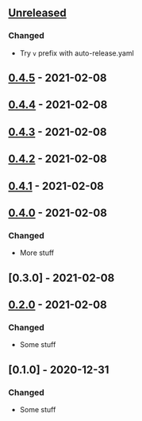 ## [Unreleased]
### Changed
- Try `v` prefix with auto-release.yaml

## [0.4.5] - 2021-02-08

## [0.4.4] - 2021-02-08

## [0.4.3] - 2021-02-08

## [0.4.2] - 2021-02-08

## [0.4.1] - 2021-02-08

## [0.4.0] - 2021-02-08

### Changed

-   More stuff

## [0.3.0] - 2021-02-08

## [0.2.0] - 2021-02-08

### Changed

-   Some stuff

## [0.1.0] - 2020-12-31

### Changed

-   Some stuff

[Unreleased]: https://github.com/ericmjl/solid-octo-guac/compare/v0.4.5...HEAD

[0.4.5]: https://github.com/ericmjl/solid-octo-guac/compare/v0.4.4...v0.4.5

[0.4.4]: https://github.com/ericmjl/solid-octo-guac/compare/v0.4.3...v0.4.4

[0.4.3]: https://github.com/ericmjl/solid-octo-guac/compare/v0.4.2...v0.4.3

[0.4.2]: https://github.com/ericmjl/solid-octo-guac/compare/v0.4.1...v0.4.2

[0.4.1]: https://github.com/ericmjl/solid-octo-guac/compare/v0.4.0...v0.4.1

[0.4.0]: https://github.com/ericmjl/solid-octo-guac/compare/v0.3.0...v0.4.0

[0.2.0]: https://github.com/ericmjl/solid-octo-guac/compare/minor...v0.2.0

[minor]: https://github.com/ericmjl/solid-octo-guac/compare/v0.1.0...minor
